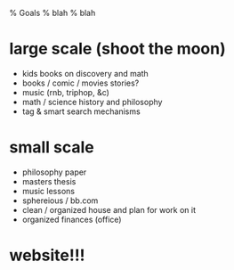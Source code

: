 % Goals
% blah
% blah


# large scale (shoot the moon)

* kids books on discovery and math
* books / comic / movies stories?
* music (rnb, triphop, &c)
* math / science history and philosophy
* tag & smart search mechanisms


# small scale

* philosophy paper
* masters thesis
* music lessons
* sphereious / bb.com
* clean / organized house and plan for work on it
* organized finances (office)

# website!!!
